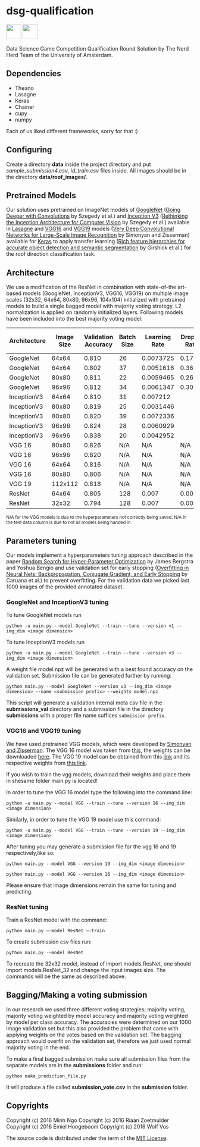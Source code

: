 # dsg-qualification

[<img src="http://www.datasciencegame.com/static/images/logo.png" height="40">](http://www.datasciencegame.com/)
[<img src="http://www.uva-nemo.org/images/uva_logo_40.png" height="40">](http://www.english.uva.nl/)

Data Science Game Competition Qualification Round Solution by The Nerd Herd Team of the University of Amsterdam.


## Dependencies

* Theano
* Lasagne
* Keras
* Chainer
* cupy
* numpy

Each of us liked different frameworks, sorry for that :)

## Configuring

Create a directory **data** inside the project directory and put *sample_submission4.csv*, *id_train.csv* files inside. All images should be in the directory **data/roof_images/**.

## Pretrained Models

Our solution uses pretrained on ImageNet models of [GoogleNet](https://s3.amazonaws.com/lasagne/recipes/pretrained/imagenet/blvc_googlenet.pkl) ([Going Deeper with Convolutions](http://www.cs.unc.edu/~wliu/papers/GoogLeNet.pdf) by Szegedy et al.) and [Inception V3](https://s3.amazonaws.com/lasagne/recipes/pretrained/imagenet/inception_v3.pkl) ([Rethinking the Inception Architecture for Computer Vision](http://arxiv.org/pdf/1512.00567v3.pdf) by Szegedy et al.) available in [Lasagne](https://github.com/Lasagne/Recipes/tree/master/modelzoo) and [VGG16](https://gist.github.com/baraldilorenzo/07d7802847aaad0a35d3) and [VGG19](https://gist.github.com/baraldilorenzo/8d096f48a1be4a2d660d) models ([Very Deep Convolutional Networks for Large-Scale Image Recognition](http://arxiv.org/pdf/1409.1556.pdf) by Simonyan and Zisserman) available for [Keras](http://keras.io/) to apply transfer learning ([Rich feature hierarchies for accurate object detection and semantic segmentation](http://arxiv.org/pdf/1311.2524v5) by Girshick et al.) for the roof direction classification task.

## Architecture

We use a modification of the ResNet in combination with state-of-the art-based models (GoogleNet, InceptionV3, VGG16, VGG19) on multiple image scales (32x32, 64x64, 80x80, 96x96, 104x104) initialized with pretrained models to build a single bagged model with majority voting strategy. L2 normalization is applied on randomly initialized layers. Following models have been included into the best majority voting model:

Architecture | Image Size | Validation Accuracy | Batch Size | Learning Rate | Dropout Ratio | Test Accuracy (40%)
-------------|------------|---------------------|------------|---------------|---------------|--------------------
GoogleNet    | 64x64      | 0.810               | 26         | 0.0073725     | 0.17844       | 0.82675
GoogleNet    | 64x64      | 0.802               | 37         | 0.0051616     | 0.36257       | 0.80157
GoogleNet    | 80x80      | 0.811               |	22         | 0.0059465	   | 0.26172       | N/A
GoogleNet    | 96x96      | 0.812               |	34	       | 0.0061347     | 0.30162       | 0.81907
InceptionV3  | 64x64      | 0.810               | 31	       | 0.007212      |               | 0.81836
InceptionV3  | 80x80      | 0.819	              | 25	       | 0.0031446     |               | N/A
InceptionV3  | 80x80      | 0.820               |	39	       | 0.0072336     |               | N/A
InceptionV3  | 96x96      | 0.824	              | 28	       | 0.0060929	   |               | 0.8264
InceptionV3  | 96x96      | 0.838               |	20         | 0.0042952	   |               | 0.83122
VGG 16       | 80x80      | 0.826               | N/A        | N/A           | N/A           | N/A
VGG 16       | 96x96      | 0.820               | N/A        | N/A           | N/A           | N/A
VGG 16       | 64x64      | 0.816               | N/A        | N/A           | N/A           | 0.82443
VGG 16       | 80x80      | 0.806               | N/A        | N/A           | N/A           | N/A
VGG 19       | 112x112    | 0.818               | N/A        | N/A           | N/A           | 0.80800
ResNet       | 64x64      | 0.805               | 128        | 0.007         | 0.004         | 0.81532
ResNet       | 32x32      | 0.794               | 128        | 0.007         | 0.004         | 0.78532

<sup>N/A for the VGG models is due to the hyperparameters not correctly being saved. N/A in the test data column is due to not all models being handed in.</sup>


## Parameters tuning

Our models implement a hyperparameters tuning approach described in the paper [Random Search for Hyper-Parameter Optimization](http://www.jmlr.org/papers/volume13/bergstra12a/bergstra12a.pdf) by James Bergstra and Yoshua Bengio and use validation set for early stopping ([Overfitting in Neural Nets: Backpropagation, Conjugate Gradient, and Early Stopping](https://www.semanticscholar.org/paper/Overfitting-in-Neural-Nets-Backpropagation-Caruana-Lawrence/072d756c8b17a78018298e67ff29e6d3a4fe5770/pdf) by Caruana et al.) to prevent overfitting. For the validation data we picked last 1000 images of the provided annotated dataset.

### GoogleNet and InceptionV3 tuning
To tune GoogleNet models run

```
python -u main.py --model GoogleNet --train --tune --version v1 --img_dim <image dimension>
```

To tune InceptionV3 models run

```
python -u main.py --model GoogleNet --train --tune --version v3 --img_dim <image dimension>
```

A weight file model.npz will be generated with a best found accuracy on the validation set. Submission file can be generated further by running:

```
python main.py --model GoogleNet --version v3 --img_dim <image dimension> --name <submission prefix> --weights model.npz
```

This script will generate a validation internal meta csv file in the **submissions_val** directory and a submission file in the directory **submissions** with a proper file name suffices ``submission prefix``.

### VGG16 and VGG19 tuning

We have used pretrained VGG models, which were developed by [Simonyan and Zisserman](https://arxiv.org/abs/1409.1556). The VGG 16 model was taken from [this](https://gist.github.com/baraldilorenzo/07d7802847aaad0a35d3), the weights can be downloaded [here](https://drive.google.com/file/d/0Bz7KyqmuGsilT0J5dmRCM0ROVHc/view). The VGG 19 model can be obtained from this [link](https://gist.github.com/baraldilorenzo/8d096f48a1be4a2d660d) and its respective weights from [this link](https://drive.google.com/file/d/0Bz7KyqmuGsilZ2RVeVhKY0FyRmc/view).

If you wish to train the vgg models, download their weights and place them in shesame folder main.py is located!

In order to tune the VGG 16 model type the following into the command line:
```
python -u main.py --model VGG --train --tune --version 16 --img_dim <image dimension>
```

Similarly, in order to tune the VGG 19 model use this command:

```
python -u main.py --model VGG --train --tune --version 19 --img_dim <image dimension>
```
After tuning you may generate a submission file for the vgg 16 and 19 respectively,like so:
```
python main.py --model VGG --version 19 --img_dim <image dimension>
```
```
python main.py --model VGG --version 16 --img_dim <image dimension>
```

Please ensure that image dimensions remain the same for tuning and predicting.

### ResNet tuning

Train a ResNet model with the command:
```
python main.py —-model ResNet —-train
```

To create submission csv files run:
```
python main.py -—model ResNet
```

To recreate the 32x32 model, instead of import models.ResNet, one should import models.ResNet_32 and change the input images size. The commands will be the same as described above.

## Bagging/Making a voting submission

In our research we used three different voting strategies; majority voting, majority voting weighted by model accuracy and majority voting weighted by model per class accuracy. The accuracies were determined on our 1000 image validation set but this also provided the problem that came with applying weights on the votes based on the validation set. The bagging approach would overfit on the validation set, therefore we just used normal majority voting in the end.

To make a final bagged submission  make sure all submission files from the separate models are in the **submissions** folder and run:
```
python make_prediction_file.py
```

It will produce a file called **submission_vote.csv** in the **submission** folder.

## Copyrights

Copyright (c) 2016 Minh Ngo
Copyright (c) 2016 Riaan Zoetmulder
Copyright (c) 2016 Emiel Hoogeboom
Copyright (c) 2016 Wolf Vos

The source code is distributed under the term of the [MIT License](LICENSE).

